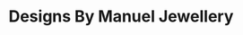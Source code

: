 ---
title: "Designs By Manuel Jewellery"
url: /calgary/designs-by-manuel-jewellery/
shop: Schmuck
---